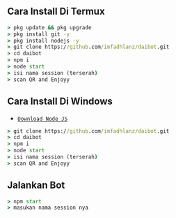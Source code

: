 ## Cara Install Di Termux
```cmd
> pkg update && pkg upgrade
> pkg install git -y
> pkg install nodejs -y
> git clone https://github.com/imfadhlanz/daibot.git
> cd daibot
> npm i
> node start
> isi nama session (terserah)
> scan QR and Enjoyy
```

## Cara Install Di Windows
* [`Download Node JS`](https://nodejs.org/en/download/)
```cmd
> git clone https://github.com/imfadhlanz/daibot.git
> cd daibot
> npm i
> node start
> isi nama session (terserah)
> scan QR and Enjoyy
```

## Jalankan Bot
```cmd
> npm start
> masukan nama session nya
```
